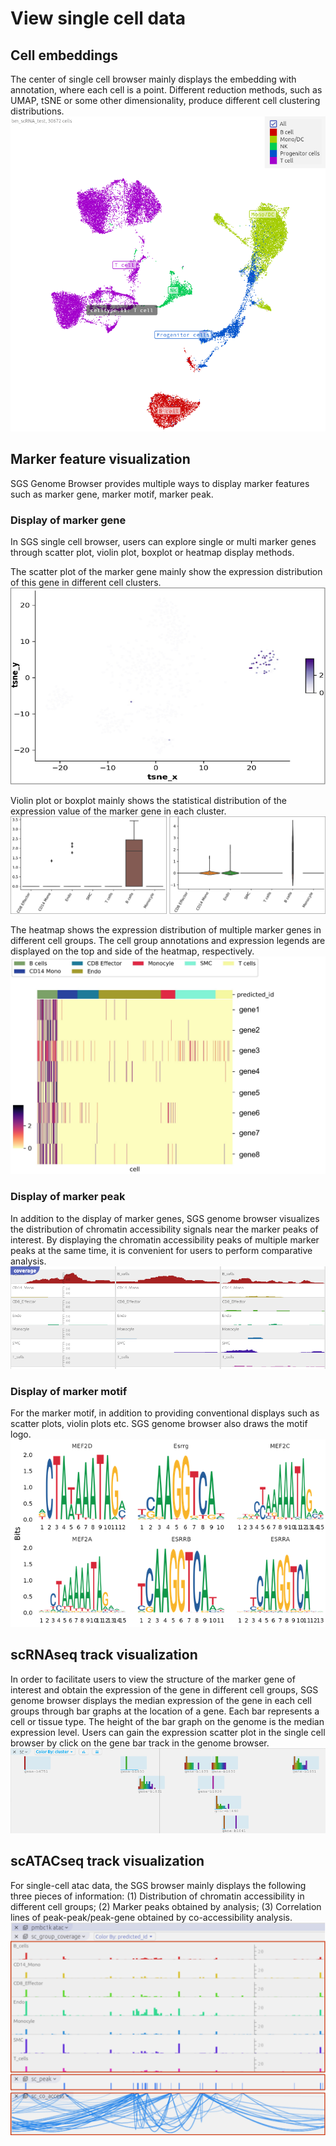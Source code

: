 # View single cell data
## Cell embeddings
The center of single cell browser mainly displays the embedding with annotation, where each cell is a point. Different reduction methods, such as UMAP, tSNE or some other dimensionality, produce different cell clustering distributions.
![cell embeddings](/pictures/6_1.png)


## Marker feature visualization
 SGS Genome Browser provides multiple ways to display marker features such as marker gene, marker motif, marker peak. 

### Display of marker gene
In SGS single cell browser, users can explore single or multi marker genes through scatter plot, violin plot, boxplot or heatmap display methods.

The scatter plot of the marker gene mainly show the expression distribution of this gene in different cell clusters.
![cell embeddings](/pictures/6_2.png)

Violin plot or boxplot mainly shows the statistical distribution of the expression value of the marker gene in each cluster.
![Violin plot/boxplot](/pictures/6_3.png)

The heatmap shows the expression distribution of multiple marker genes in different cell groups. The cell group annotations and expression legends are displayed on the top and side of the heatmap, respectively.
![heatmap](/pictures/6_4.png)

### Display of marker peak
In addition to the display of marker genes, SGS genome browser visualizes the distribution of chromatin accessibility signals near the marker peaks of interest. By displaying the chromatin accessibility peaks of multiple marker peaks at the same time, it is convenient for users to perform comparative analysis.
![marker peak](/pictures/6_5.png)

### Display of marker motif
For the marker motif, in addition to providing conventional displays such as scatter plots, violin plots etc. SGS genome browser also draws the motif logo.
![marker motif](/pictures/6_6.png)

## scRNAseq track visualization
In order to facilitate users to view the structure of the marker gene of interest and obtain the expression of the gene in different cell groups, SGS genome browser displays the median expression of the gene in each cell groups through bar graphs at the location of a gene. Each bar represents a cell or tissue type. The height of the bar graph on the genome is the median expression level. Users can gain the expression scatter plot in the single cell browser by click on the gene bar track in the genome browser.
![scRNAseq](/pictures/6_7.png)

## scATACseq track visualization
For single-cell atac data, the SGS browser mainly displays the following three pieces of information:
(1) Distribution of chromatin accessibility in different cell groups; (2) Marker peaks obtained by analysis; (3) Correlation lines of peak-peak/peak-gene obtained by co-accessibility analysis. 
![scATAC](/pictures/6_8.png)

